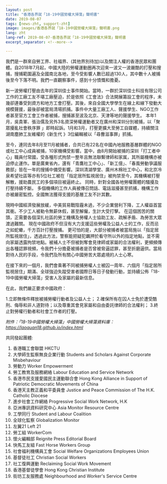 ```yaml
---
layout: post
title: "香港各界就「18-19中國勞權大掃蕩」聲明書"
date: 2019-08-07
tags: [news-zht, support-zht]
image: images/香港各界就「18-19中國勞權大掃蕩」聲明書.png
lang: zht
lang-ref: 2019-08-07-香港各界就「18-19中國勞權大掃蕩」聲明書
excerpt_separator: <!--more-->

---
```


我們是一群來自勞工界、社福界、(其他界別待加)以及關注人權的香港民眾和團體。自2018年7月起，中國大陸的勞權運動圈再次迎來一波又一波嚴酷的打壓和搜捕，搜捕範圍遍及全國南北各地，至今受影響人數已超過130人，其中數十人被捕後至今下落不明。我們一直觀察事件，感到十分憤慨和擔憂。

新一波勞權打壓由去年的深圳佳士事件開始。當時，一群於深圳佳士科技有限公司工作的工廠工友不堪工廠壓迫，於是依照《工會法》合法開展籌設工會的程序，未幾卻連番受到資方和地方工會打壓。其後，來自全國大學學生在線上和線下發動大規模聲援，最後卻被當局清場抓捕。事件中大量工廠工人、聲援學生、NGO工作者甚至官方工會工作者被捕，搜捕甚至波及北京、天津等地的聲援學生。 本年1月，吳貴軍、張治儒及另外3名資深勞權運動者又在廣州和深圳分別被捕，以「聚眾擾亂社會秩序罪 」即時起訴。1月和3月，打壓更擴大至勞工自媒體，持續關注湖南塵肺工友維權的《新生代 》3位編輯被以「尋釁滋事罪」抓捕。

至今，連同去年8月至11月被捕者，合共已有22名在中國內地服務基層群體的NGO或社工中心成員被捕，10家機構受影響。當中，由8月開始被捕的深圳「打工者中心」職員付常國，受各種形式拘禁一整年且無法聯繫律師和家属，其所屬機構亦被迫停止運作。單是廣東省內，還有「青鷹社工中心」、「新工億」、「春風勞動爭議服務部」皆在一年的搜捕中備受影響。深圳清湖學堂、廣州木棉社工中心，和北京冷泉希望社區等亦有5位社工被在「指定居所監視居住」被拘禁至今，其機構被打壓解散，援助農民工的多個項目被逼終止。 同時，針對全國各地勞權團體的騷擾及打壓持續不斷。 多個機構的工作人員被傳召問話、電話滋擾甚至抓捕，機構工作亦被嚴密監控。全國無法獲得支援的基層工友不計其數。

現時中國經濟發展放緩，中美貿易戰陰霾未過，不少企業營利下降，工人權益首當其衝。不少工人被勒令無薪休假，甚至解僱，生計大受打擊。 在這個困苦的關頭，正需要各個深扎社區的勞工機構及勞權人士協助工友、疏解矛盾、為勞苦大眾渡過難關。 現在中國政府不但沒有大力支援這些勞權及公益人士的工作，反而忌之如蛇蠍，千方百計打壓搜捕。 更可怕的是，大部分被捕者被當局施以「指定居所監視居住」，透過此方法，警察能把疑犯羈押於看守所以外的指定地點，並不需向家屬透露拘禁地點。被補人士不但被剝奪會見律師或家屬的合法權利，更頻頻傳出各種認罪視頻，令我們十分擔憂被捕者是否曾被脅逼認罪，甚至折磨逼供。當局對待人民的手段，令我們及所有關心中國勞苦大眾處境的人士心寒。

在接下來的一個月，我們會乘著不同被捕勞權人士被囚一周年、六個月「指定居所監視居住」期滿、全球強迫失蹤受害者國際日等日子發動行動，並持續公佈「18-19中國勞權大掃蕩」受害人及家屬的最新信息。

在此，我們嚴正要求中國政府：

1.立即無條件釋放被捕勞權行動者及公益人士；
2.確保所有在囚人士免於遭受酷刑、侮辱和非人道對待；以及尊重其會見家屬和自由委託律師的合法權利；
3.終止對勞權行動者和社會工作者的打壓。

<em>附件：「18-19中國勞權大掃蕩」中國勞權大掃蕩資料庫： <https://laoquan18.github.io/index.html></em>

共同發起團體:

1. 香港職工會聯盟 HKCTU
2. 大學師生監察無良企業行動 Students and Scholars Against Corporate Misbehaviour
3. 勞動力 Worker Empowerment
4. 勞工教育及服務網絡 Labour Education and Service Network
5. 香港市民支援愛國民主運動聯合會 Hong Kong Alliance in Support of Patriotic Democratic Movements of China
6. 香港天主教正義和平委員會 Justice and Peace Commission of The H.K. Catholic Diocese
7. 進步社會工作網絡 Progressive Social Work Network, H.K
8. 亞洲專訊資料研究中心 Asia Monitor Resource Centre 
9. 工學同行 Student and Labour Coalition
10. 全球化監察 Globalization Monitor
11. 左翼21 Left 21
12. 勞工組 WorkerCom
13. 懷火編輯部 Reignite Press Editorial Board
14. 快馬工友組 Fast Horse Workers Group
15. 社會福利機構員工會 Social Welfare Organizations Employees Union
16. 基督徒社工 Christian Social Workers
17. 社工復興運動 Reclaiming Social Work Movement
18. 香港基督徒學會 Hong Kong Christian Institute
19. 街坊工友服務處 Neighbourhood and Worker's Service Centre


